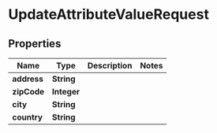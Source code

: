 

# UpdateAttributeValueRequest


## Properties

| Name | Type | Description | Notes |
|------------ | ------------- | ------------- | -------------|
|**address** | **String** |  |  |
|**zipCode** | **Integer** |  |  |
|**city** | **String** |  |  |
|**country** | **String** |  |  |



